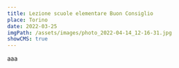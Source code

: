 ```yaml
---
title: Lezione scuole elementare Buon Consiglio
place: Torino
date: 2022-03-25
imgPath: /assets/images/photo_2022-04-14_12-16-31.jpg
showCMS: true
---
```

aaa